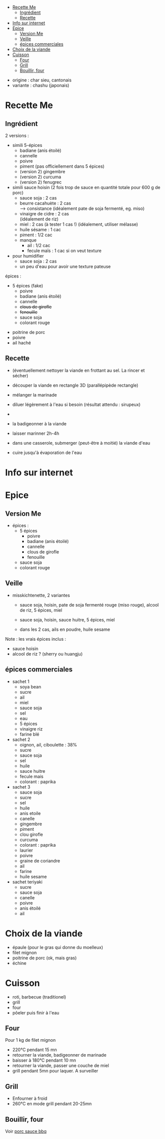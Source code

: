 
<!-- vim-markdown-toc GFM -->

* [Recette Me](#recette-me)
    * [Ingrédient](#ingrédient)
    * [Recette](#recette)
* [Info sur internet](#info-sur-internet)
* [Epice](#epice)
    * [Version Me](#version-me)
    * [Veille](#veille)
    * [épices commerciales](#épices-commerciales)
* [Choix de la viande](#choix-de-la-viande)
* [Cuisson](#cuisson)
    * [Four](#four)
    * [Grill](#grill)
    * [Bouillir, four](#bouillir-four)

<!-- vim-markdown-toc -->

- origine : char sieu, cantonais
- variante : chashu (japonais)


# Recette Me

## Ingrédient

2 versions :
- simili 5-épices
    * badiane (anis étoilé)
    * cannelle
    * poivre
    * piment (pas officiellement dans 5 épices)
    * (version 2) gingembre
    * (version 2) curcuma
    * (version 2) fenugrec
- simili sauce hoisin (2 fois trop de sauce en quantité totale pour 600 g de porc)
    * sauce soja        : 2 cas
    * beurre cacahuète  : 2 cas  
      --> consistance
      (idéalement pate de soja fermenté, eg. miso)
    * vinaigre de cidre : 2 cas  
      (idéalement de riz)
    * miel              : 2 cas (à tester 1 cas !)
      (idéalement, utiliser mélasse)
    * huile sésame      : 1 cac
    * piment            : 1/2 cac
    * manque
        + ail           : 1/2 cac
        + fecule maïs   : 1 cac si on veut texture
- pour humidifier
    * sauce soja        : 2 cas
    * un peu d'eau pour avoir une texture pateuse


épices :
* 5 épices (fake)
    + poivre
    + badiane (anis étoilé)
    + cannelle
    + ~~clous de girofle~~
    + ~~fenouille~~
    * sauce soja
    * colorant rouge
- poitrine de porc
- poivre
- ail haché



## Recette
- (éventuellement nettoyer la viande en frottant au sel. La rincer et sécher)
- découper la viande en rectangle 3D (parallépipède rectangle)

- mélanger la marinade
- diluer légèrement à l'eau si besoin (résultat attendu : sirupeux)
- 
- la badigeonner à la viande
- laisser marinner 2h-4h

- dans une casserole, submerger (peut-être à moitié) la viande d'eau
- cuire jusqu'à évaporation de l'eau

# Info sur internet

# Epice

## Version Me
- épices :
    * 5 épices 
        + poivre
        + badiane (anis étoilé)
        + cannelle
        + clous de girofle
        + fenouille
    * sauce soja
    * colorant rouge
 

## Veille

- misskichtenette, 2 variantes
    * sauce soja, hoisin, pate de soja fermenté rouge (miso rouge), alcool de riz, 5 épices, miel
    * sauce soja, hoisin, sauce huitre, 5 épices, miel

    * dans les 2 cas, ails en poudre, huile sesame


Note : les vrais épices inclus :
- sauce hoisin
- alcool de riz ? (sherry ou huangju)


## épices commerciales

- sachet 1
    - soya bean
    - sucre
    - ail
    - miel
    - sauce soja
    - sel
    - eau
    - 5 épices
    - vinaigre riz
    - farine blé
- sachet 2
    - oignon, ail, ciboulette : 38%
    - sucre
    - sauce soja
    - sel
    - huile
    - sauce huitre
    - fecule mais
    - colorant : paprika
- sachet 3
    - sauce soja
    - sucre
    - sel
    - huile
    - anis etoile
    - canelle
    - gingembre
    - piment
    - clou girofle
    - curcuma
    - colorant : paprika
    - laurier
    - poivre
    - graine de coriandre
    - ail
    - farine
    - huile sesame
- sachet teriyaki
    - sucre
    - sauce soja
    - canelle
    - poivre
    - anis étoilé
    - ail



# Choix de la viande

* épaule (pour le gras qui donne du moelleux)
* filet mignon
* poitrine de porc (ok, mais gras)
* échine

# Cuisson

- roti, barbecue (traditionel)
- grill
- four
- pôeler puis finir à l'eau

## Four

Pour 1 kg de filet mignon
- 220°C pendant 15 mn
- retourner la viande, badigeonner de marinade
- baisser à 180°C pendant 10 mn
- retourner la viande, passer une couche de miel
- grill pendant 5mn pour laquer. A surveiller

## Grill

- Enfourner à froid
- 260°C en mode grill pendant 20-25mn

## Bouillir, four

Voir [porc sauce bbq](../plat/porc-bbq.md)
